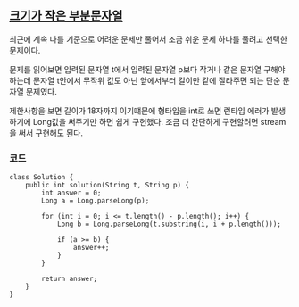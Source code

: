 ## [크기가 작은 부분문자열](https://school.programmers.co.kr/learn/courses/30/lessons/147355)

최근에 계속 나를 기준으로 어려운 문제만 풀어서 조금 쉬운 문제 하나를 풀려고 선택한 문제이다.

문제를 읽어보면 입력된 문자열 t에서 입력된 문자열 p보다 작거나 같은 문자열 구해야하는데 문자열 t안에서 무작위 값도 아닌 앞에서부터 길이만 같에 잘라주면 되는 단순 문자열 문제였다.

제한사항을 보면 길이가 18자까지 이기떄문에 형타입을 int로 쓰면 런타임 에러가 발생하기에 Long값을 써주기만 하면 쉽게 구현했다. 조금 더 간단하게 구현할려면 stream을 써서 구현해도 된다.

### 코드
```
class Solution {
    public int solution(String t, String p) {
        int answer = 0;
        Long a = Long.parseLong(p);

        for (int i = 0; i <= t.length() - p.length(); i++) {
            Long b = Long.parseLong(t.substring(i, i + p.length()));
        
            if (a >= b) {
                answer++;
            }
        }

        return answer;
    }
}
```